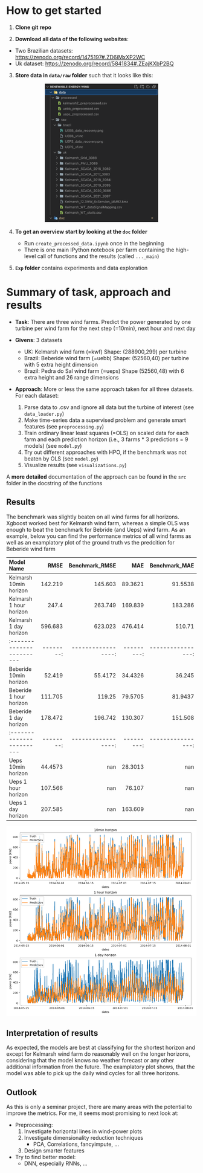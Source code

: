 # How to get started

1. **Clone git repo**

2. **Download all data of the following websites**:
  - Two Brazilian datasets: https://zenodo.org/record/1475197#.ZD6iMxXP2WC
  - Uk dataset: https://zenodo.org/record/5841834#.ZEajKXbP2BQ
    
3. **Store data in `data/raw` folder** such that it looks like this:
<p align="center">
<img src="fig/structure_of_data_folder.png" width="300">
</p>


4. **To get an overview start by looking at the `doc` folder**
    - Run `create_processed_data.ipynb` once in the beginning
    - There is one main IPython notebook per farm containing the high-level call of functions and the results (called `..._main`)

5. **`Exp` folder** contains experiments and data exploration


# Summary of task, approach and results 
- **Task**: There are three wind farms. Predict the power generated by one turbine per wind farm for the next step (=10min), next hour and next day

- **Givens**: 3 datasets 
    - UK: Kelmarsh wind farm (=kwf) Shape: (288900,299) per turbine
    - Brazil: Beberide wind farm (=uebb) Shape: (52560,40) per turbine with 5 extra height dimension
    - Brazil: Pedra do Sal wind farm (=ueps) Shape (52560,48) with 6 extra height and 26 range dimensions

- **Approach**: More or less the same approach taken for all three datasets. For each dataset: 
    1. Parse data to .csv and ignore all data but the turbine of interest (see `data_loader.py`)
    2. Make time-series data a supervised problem and generate smart features (see `preprocessing.py`)
    3. Train ordinary linear least squares (=OLS) on scaled data for each farm and each prediction horizon (i.e., 3 farms * 3 predictions = 9 models) (see `model.py`)
    4. Try out different approaches with HPO, if the benchmark was not beaten by OLS (see `model.py`)
    5. Visualize results (see `visualizations.py`)

A **more detailed** documentation of the approach can be found in the `src` folder in the docstring of the functions

## Results

The benchmark was slightly beaten on all wind farms for all horizons. Xgboost worked best for Kelmarsh wind farm, whereas a simple OLS was enough to beat the benchmark for Bebride (and Ueps) wind farm. As an example, below you can find the performance metrics of all wind farms as well as an examplatory plot of the ground truth vs the predcition for Beberide wind farm

| Model Name              |    RMSE |   Benchmark_RMSE |      MAE |   Benchmark_MAE |
|:------------------------|--------:|-----------------:|---------:|----------------:|
| Kelmarsh 10min horizon  | 142.219 |          145.603 |  89.3621 |         91.5538 |
| Kelmarsh 1 hour horizon | 247.4   |          263.749 | 169.839  |        183.286  |
| Kelmarsh 1 day horizon  | 596.683 |          623.023 | 476.414  |        510.71   |
|:------------------------|--------:|-----------------:|---------:|----------------:|
| Beberide 10min horizon  |  52.419 |          55.4172 |  34.4326 |         36.245  |
| Beberide 1 hour horizon | 111.705 |         119.25   |  79.5705 |         81.9437 |
| Beberide 1 day horizon  | 178.472 |         196.742  | 130.307  |        151.508  |
|:------------------------|--------:|-----------------:|---------:|----------------:|
| Ueps 10min horizon      |  44.4573|              nan |  28.3013 |             nan |
| Ueps 1 hour horizon     | 107.566 |              nan |  76.107  |             nan |
| Ueps 1 day horizon      | 207.585 |              nan | 163.609  |             nan |


<p align="center">
<img src="/fig/Beberide_comparison_pred_truth.png" width="900">
</p>

## Interpretation of results

As expected, the models are best at classifying for the shortest horizon and except for Kelmarsh wind farm do reasonably well on the longer horizons, considering that the model knows no weather forecast or any other additional information from the future. The examplatory plot shows, that the model was able to pick up the daily wind cycles for all three horizons.

## Outlook

As this is only a seminar project, there are many areas with the potential to improve the metrics. For me, it seems most promising to next look at:
- Preprocessing: 
    1. Investigate horizontal lines in wind-power plots
    2. Investigate dimensionality reduction techniques
        - PCA, Correlations, fancyimpute, ...
    3. Design smarter features
- Try to find better model:
    - DNN, especially RNNs, ...
